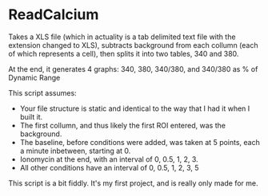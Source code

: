 # ReadCalcium
Takes a XLS file (which in actuality is a tab delimited text file with the extension changed to XLS), subtracts background from each collumn (each of which represents a cell), then splits it into two tables, 340 and 380. 

At the end, it generates 4 graphs: 340, 380, 340/380, and 340/380 as % of Dynamic Range

This script assumes:
- Your file structure is static and identical to the way that I had it when I built it.
- The first collumn, and thus likely the first ROI entered, was the background.
- The baseline, before conditions were added, was taken at 5 points, each a minute inbetween, starting at 0.
- Ionomycin at the end, with an interval of 0, 0.5, 1, 2, 3.
- All other conditions have an interval of  0, 0.5, 1, 2, 3, 5

This script is a bit fiddly. It's my first project, and is really only made for me.

